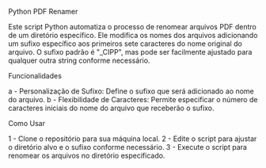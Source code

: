 Python PDF Renamer

Este script Python automatiza o processo de renomear arquivos PDF dentro de um diretório específico. Ele modifica os nomes dos arquivos adicionando um sufixo específico aos primeiros sete caracteres do nome original do arquivo. O sufixo padrão é "_CIPP", mas pode ser facilmente ajustado para qualquer outra string conforme necessário.

Funcionalidades

a - Personalização de Sufixo: Define o sufixo que será adicionado ao nome do arquivo.
b - Flexibilidade de Caracteres: Permite especificar o número de caracteres iniciais do nome do arquivo que receberão o sufixo.

Como Usar

1 - Clone o repositório para sua máquina local.
2 - Edite o script para ajustar o diretório alvo e o sufixo conforme necessário.
3 - Execute o script para renomear os arquivos no diretório especificado.
